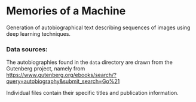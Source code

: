 # Memories of a Machine

Generation of autobiographical text describing sequences of images using deep learning techniques.

### Data sources:
The autobiographies found in the `data` directory are drawn from the Gutenberg project, namely from https://www.gutenberg.org/ebooks/search/?query=autobiography&submit_search=Go%21

Individual files contain their specific titles and publication information.
